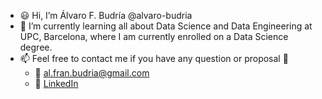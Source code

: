 - :smiley: Hi, I’m Álvaro F. Budría @alvaro-budria
- 🌱 I’m currently learning all about Data Science and Data Engineering at UPC, Barcelona, where I am currently enrolled on a Data Science degree.
- 📫 Feel free to contact me if you have any question or proposal :slightly_smiling_face:
  - :email: al.fran.budria@gmail.com
  - :briefcase: [LinkedIn](https://www.linkedin.com/in/alvaro-budria-fernandez/)

<!---
- :raised_hands: You can find some of my work in my previous [GitLab repository](https://gitlab.com/alvaro.francesc.budria)
--->

<!---
alvaro-budria/alvaro-budria is a ✨ special ✨ repository because its `README.md` (this file) appears on your GitHub profile.
You can click the Preview link to take a look at your changes.
--->
